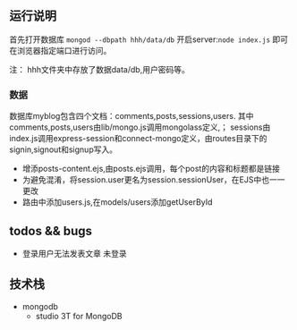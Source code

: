 ## 运行说明
首先打开数据库 `mongod --dbpath hhh/data/db`
开启server:`node index.js`
即可在浏览器指定端口进行访问。

注： hhh文件夹中存放了数据data/db,用户密码等。

### 数据
数据库myblog包含四个文档：comments,posts,sessions,users.
其中comments,posts,users由lib/mongo.js调用mongolass定义,；
sessions由index.js调用express-session和connect-mongo定义，由routes目录下的signin,signout和signup写入。

+ 增添posts-content.ejs,由posts.ejs调用，每个post的内容和标题都是链接
+ 为避免混淆，将session.user更名为session.sessionUser，在EJS中也一一更改
+ 路由中添加users.js,在models/users添加getUserById

## todos && bugs
+ 登录用户无法发表文章 未登录

## 技术栈
+ mongodb
  + studio 3T for MongoDB